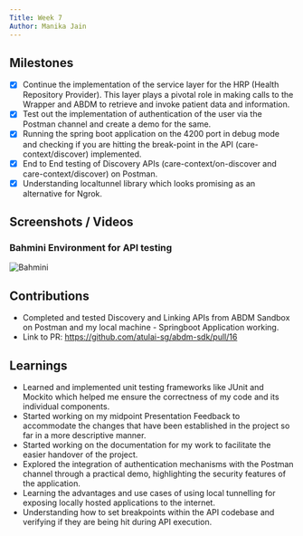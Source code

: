 ```yaml
---
Title: Week 7
Author: Manika Jain
---
```


## Milestones
- [x] Continue the implementation of the service layer for the HRP (Health Repository Provider). This layer plays a pivotal role in making calls to the Wrapper and ABDM to retrieve and invoke patient data and information.
- [x] Test out the implementation of authentication of the user via the Postman channel and create a demo for the same. 
- [x] Running the spring boot application on the 4200 port in debug mode and checking if you are hitting the break-point in the API (care-context/discover) implemented. 
- [x] End to End testing of Discovery APIs (care-context/on-discover and care-context/discover) on Postman. 
- [x] Understanding localtunnel library which looks promising as an alternative for Ngrok. 

## Screenshots / Videos 
### Bahmini Environment for API testing
![Bahmini](https://github.com/manikajain11/c4gt-milestones/assets/72864182/737e9dad-0aab-4828-9134-4ef1b94d0168)

## Contributions
- Completed and tested Discovery and Linking APIs from ABDM Sandbox on Postman and my local machine - Springboot Application working. 
- Link to PR: https://github.com/atulai-sg/abdm-sdk/pull/16

## Learnings
- Learned and implemented unit testing frameworks like JUnit and Mockito which helped me ensure the correctness of my code and its individual components.
- Started working on my midpoint Presentation Feedback to accommodate the changes that have been established in the project so far in a more descriptive manner.
- Started working on the documentation for my work to facilitate the easier handover of the project. 
- Explored the integration of authentication mechanisms with the Postman channel through a practical demo, highlighting the security features of the application.
- Learning the advantages and use cases of using local tunnelling for exposing locally hosted applications to the internet.
- Understanding how to set breakpoints within the API codebase and verifying if they are being hit during API execution.
